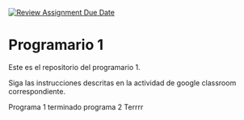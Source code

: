[![Review Assignment Due Date](https://classroom.github.com/assets/deadline-readme-button-24ddc0f5d75046c5622901739e7c5dd533143b0c8e959d652212380cedb1ea36.svg)](https://classroom.github.com/a/DIi0PNCj)
# Programario 1

Este es el repositorio del programario 1.


Siga las instrucciones descritas en la actividad de google classroom correspondiente.


Programa 1 terminado 
programa 2 Terrrr

